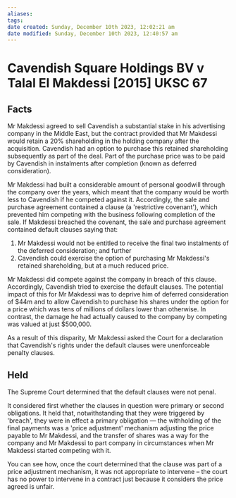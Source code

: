 ```yaml
---
aliases: 
tags: 
date created: Sunday, December 10th 2023, 12:02:21 am
date modified: Sunday, December 10th 2023, 12:40:57 am
---
```


# Cavendish Square Holdings BV v Talal El Makdessi [2015] UKSC 67

## Facts

Mr Makdessi agreed to sell Cavendish a substantial stake in his advertising company in the Middle East, but the contract provided that Mr Makdessi would retain a 20% shareholding in the holding company after the acquisition. Cavendish had an option to purchase this retained shareholding subsequently as part of the deal. Part of the purchase price was to be paid by Cavendish in instalments after completion (known as deferred consideration).

Mr Makdessi had built a considerable amount of personal goodwill through the company over the years, which meant that the company would be worth less to Cavendish if he competed against it. Accordingly, the sale and purchase agreement contained a clause (a 'restrictive covenant'), which prevented him competing with the business following completion of the sale. If Makdessi breached the covenant, the sale and purchase agreement contained default clauses saying that:

1. Mr Makdessi would not be entitled to receive the final two instalments of the deferred consideration; and further
2. Cavendish could exercise the option of purchasing Mr Makdessi's retained shareholding, but at a much reduced price.

Mr Makdessi did compete against the company in breach of this clause. Accordingly, Cavendish tried to exercise the default clauses. The potential impact of this for Mr Makdessi was to deprive him of deferred consideration of $44m and to allow Cavendish to purchase his shares under the option for a price which was tens of millions of dollars lower than otherwise. In contrast, the damage he had actually caused to the company by competing was valued at just $500,000.

As a result of this disparity, Mr Makdessi asked the Court for a declaration that Cavendish's rights under the default clauses were unenforceable penalty clauses.

## Held

The Supreme Court determined that the default clauses were not penal.

It considered first whether the clauses in question were primary or second obligations. It held that, notwithstanding that they were triggered by 'breach', they were in effect a primary obligation — the withholding of the final payments was a 'price adjustment' mechanism adjusting the price payable to Mr Makdessi, and the transfer of shares was a way for the company and Mr Makdessi to part company in circumstances when Mr Makdessi started competing with it.

You can see how, once the court determined that the clause was part of a price adjustment mechanism, it was not appropriate to intervene – the court has no power to intervene in a contract just because it considers the price agreed is unfair.
